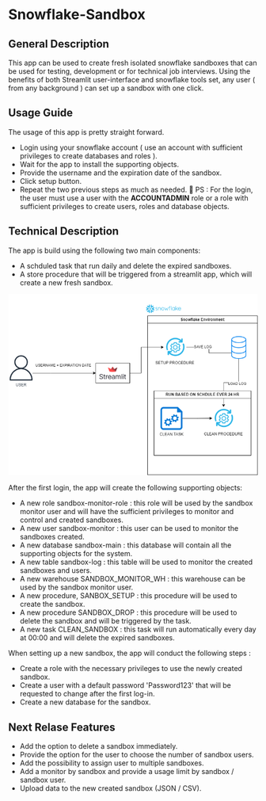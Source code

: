 # Snowflake-Sandbox

## General Description

This app can be used to create fresh isolated snowflake sandboxes that can be used for testing, development or for technical job interviews. 
Using the benefits of both Streamlit user-interface and snowflake  tools set, any user ( from any background ) can set up a sandbox with one click. 

## Usage Guide

The usage of this app is pretty straight forward.

- Login using your snowflake account ( use an account with sufficient privileges to create databases and roles ).
- Wait for the app to install the supporting objects.
- Provide the username and the expiration date of the sandbox.
- Click setup button.
- Repeat the two previous steps as much as needed.
🔔 PS : For the login, the user must use a user with the **ACCOUNTADMIN** role or a role with sufficient privileges to create users, roles and database objects.

## Technical Description

The app is build using the following two main components:

- A schduled task that run daily and delete the expired sandboxes.
- A store procedure that will be triggered from a streamlit app, which will create a new fresh sandbox.

![General Technical Description](static/SANDBOX_SETUP.png)

After the first login, the app will create the following supporting objects:

- A new role sandbox-monitor-role : this role will be used by the sandbox monitor user and will have the sufficient privileges to monitor and control and created sandboxes.
- A new user sandbox-monitor : this user can be used to monitor the sandboxes created.
- A new database sandbox-main : this database will contain all the supporting objects for the system.
- A new table sandbox-log : this table will be used to monitor the created sandboxes and users.
- A new warehouse SANDBOX_MONITOR_WH : this warehouse can be used by the sandbox monitor user.
- A new procedure, SANBOX_SETUP : this procedure will be used to create the sandbox.
- A new procedure SANDBOX_DROP : this procedure will be used to delete the sandbox and will be triggered by the task.
- A new task CLEAN_SANDBOX : this task will run automatically every day at 00:00 and will delete the expired sandboxes.

When setting up a new sandbox, the app will conduct the following steps :

- Create a role with the necessary privileges to use the newly created sandbox.
- Create a user with a default password 'Password123' that will be requested to change after the first log-in.
- Create a new database for the sandbox.

## Next Relase Features

- Add the option to delete a sandbox immediately.
- Provide the option for the user to choose the number of sandbox users.
- Add the possibility to assign user to multiple sandboxes.
- Add a monitor by sandbox and provide a usage limit by sandbox / sandbox user.
- Upload data to the new created sandbox (JSON / CSV).
